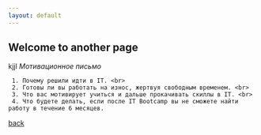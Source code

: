 ```yaml
---
layout: default
---
```


## Welcome to another page
kjjl
_Мотивационное письмо_

	 1. Почему решили идти в IT. <br>
	 2. Готовы ли вы работать на износ, жертвуя свободным временем. <br>
	 3. Что вас мотивирует учиться и дальше прокачивать скиллы в IT. <br>
	 4. Что будете делать, если после IT Bootcamp вы не сможете найти работу в течение 6 месяцев.

[back](./)


 
